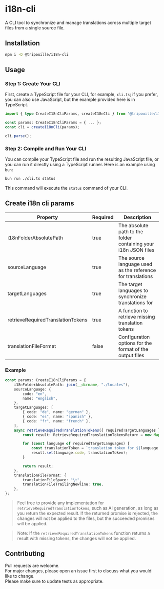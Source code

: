 # i18n-cli

A CLI tool to synchronize and manage translations across multiple target files from a single source file.

## Installation

```sh
npm i -D @tripouille/i18n-cli  
```

## Usage

### Step 1: Create Your CLI

First, create a TypeScript file for your CLI, for example, `cli.ts`; if you prefer, you can also use JavaScript, but the example provided here is in TypeScript.

```typescript
import { type CreateI18nCliParams, createI18nCli } from '@tripouille/i18n-cli'

const params: CreateI18nCliParams = { ... };
const cli = createI18nCli(params);

cli.parse();
```

### Step 2: Compile and Run Your CLI

You can compile your TypeScript file and run the resulting JavaScript file, or you can run it directly using a TypeScript runner. Here is an example using `bun`:

```sh
bun run ./cli.ts status
```

This command will execute the `status` command of your CLI.

## Create i18n cli params
| Property                          | Required | Description                                                     |
| --------------------------------- | -------- | --------------------------------------------------------------- |
| i18nFolderAbsolutePath            | true     | The absolute path to the folder containing your i18n JSON files |
| sourceLanguage                    | true     | The source language used as the reference for translations      |
| targetLanguages                   | true     | The target languages to synchronize translations for            |
| retrieveRequiredTranslationTokens | true     | A function to retrieve missing translation tokens               |
| translationFileFormat             | false    | Configuration options for the format of the output files        |

### Example

```typescript
const params: CreateI18nCliParams = {
	i18nFolderAbsolutePath: join(__dirname, "./locales"),
	sourceLanguage: {
		code: "en",
		name: "english",
	},
	targetLanguages: [
		{ code: "de", name: "german" },
		{ code: "es", name: "spanish" },
		{ code: "fr", name: "french" },
	],
	async retrieveRequiredTranslationTokens({ requiredTargetLanguages }) {
		const result: RetrieveRequiredTranslationTokensReturn = new Map();

		for (const language of requiredTargetLanguages) {
			const translationToken = `translation token for ${language.code}`;
			result.set(language.code, translationToken);
		}

		return result;
	},
	translationFileFormat: {
		translationFileSpace: "\t",
		translationFileTrailingNewline: true,
	},
};
```

> Feel free to provide any implementation for `retrieveRequiredTranslationTokens`, such as AI generation, as long as you return the expected result. If the returned promise is rejected, the changes will not be applied to the files, but the succeeded promises will be applied.

> Note: If the `retrieveRequiredTranslationTokens` function returns a result with missing tokens, the changes will not be applied.

## Contributing

Pull requests are welcome.  
For major changes, please open an issue first to discuss what you would like to change.  
Please make sure to update tests as appropriate.